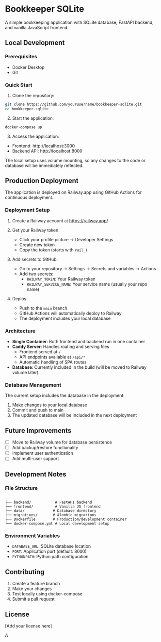 # Bookkeeper SQLite

A simple bookkeeping application with SQLite database, FastAPI backend, and vanilla JavaScript frontend.

## Local Development

### Prerequisites
- Docker Desktop
- Git

### Quick Start
1. Clone the repository:
```bash
git clone https://github.com/yourusername/bookkeeper-sqlite.git
cd bookkeeper-sqlite
```

2. Start the application:
```bash
docker-compose up
```

3. Access the application:
- Frontend: http://localhost:3000
- Backend API: http://localhost:8000

The local setup uses volume mounting, so any changes to the code or database will be immediately reflected.

## Production Deployment

The application is deployed on Railway.app using GitHub Actions for continuous deployment.

### Deployment Setup

1. Create a Railway account at https://railway.app/

2. Get your Railway token:
   - Click your profile picture → Developer Settings
   - Create new token
   - Copy the token (starts with `rail_`)

3. Add secrets to GitHub:
   - Go to your repository → Settings → Secrets and variables → Actions
   - Add two secrets:
     - `RAILWAY_TOKEN`: Your Railway token
     - `RAILWAY_SERVICE_NAME`: Your service name (usually your repo name)

4. Deploy:
   - Push to the `main` branch
   - GitHub Actions will automatically deploy to Railway
   - The deployment includes your local database

### Architecture

- **Single Container**: Both frontend and backend run in one container
- **Caddy Server**: Handles routing and serving files
  - Frontend served at `/`
  - API endpoints available at `/api/*`
  - Automatic handling of SPA routes
- **Database**: Currently included in the build (will be moved to Railway volume later)

### Database Management

The current setup includes the database in the deployment:
1. Make changes to your local database
2. Commit and push to main
3. The updated database will be included in the next deployment

## Future Improvements

- [ ] Move to Railway volume for database persistence
- [ ] Add backup/restore functionality
- [ ] Implement user authentication
- [ ] Add multi-user support

## Development Notes

### File Structure
```
.
├── backend/           # FastAPI backend
├── frontend/          # Vanilla JS frontend
├── data/             # Database directory
├── migrations/       # Alembic migrations
├── Dockerfile        # Production/development container
└── docker-compose.yml # Local development setup
```

### Environment Variables
- `DATABASE_URL`: SQLite database location
- `PORT`: Application port (default: 8000)
- `PYTHONPATH`: Python path configuration

## Contributing

1. Create a feature branch
2. Make your changes
3. Test locally using docker-compose
4. Submit a pull request

## License

[Add your license here]


A


